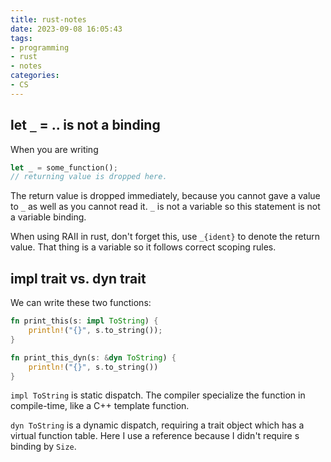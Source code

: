 ```yaml
---
title: rust-notes
date: 2023-09-08 16:05:43
tags:
- programming
- rust
- notes
categories:
- CS
---
```


## let `_` = .. is not a binding

When you are writing

```rust
let _ = some_function();
// returning value is dropped here.
```

The return value is dropped immediately, because you cannot gave a value to `_` as well as you cannot read it. `_` is not a variable so this statement is not a variable binding.

When using RAII in rust, don't forget this, use `_{ident}` to denote the return value. That thing is a variable so it follows correct scoping rules.

## impl trait vs. dyn trait

We can write these two functions:

```rust
fn print_this(s: impl ToString) {
    println!("{}", s.to_string());
}

fn print_this_dyn(s: &dyn ToString) {
    println!("{}", s.to_string())
}
```

`impl ToString` is static dispatch. The compiler specialize the function in compile-time, like a C++ template function.

`dyn ToString` is a dynamic dispatch, requiring a trait object which has a virtual function table. Here I use a reference because I didn't require s binding by `Size`.
